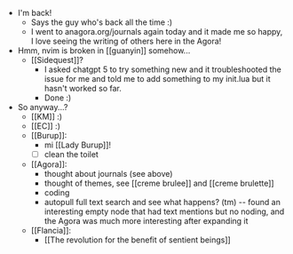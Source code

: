 - I'm back!
  - Says the guy who's back all the time :)
  - I went to anagora.org/journals again today and it made me so happy, I love seeing the writing of others here in the Agora!
- Hmm, nvim is broken in [[guanyin]] somehow...
  - [[Sidequest]]?
    - I asked chatgpt 5 to try something new and it troubleshooted the issue for me and told me to add something to my init.lua but it hasn't worked so far.
    - Done :)
- So anyway...?
    - [[KM]] :)
    - [[EC]] :)
    - [[Burup]]:
        - mi [[Lady Burup]]!
        - [ ] clean the toilet
    - [[Agora]]:
        - thought about journals (see above)
        - thought of themes, see [[creme brulee]] and [[creme brulette]]
        - coding
        - autopull full text search and see what happens? (tm) -- found an interesting empty node that had text mentions but no noding, and the Agora was much more interesting after expanding it
    - [[Flancia]]:
        - [[The revolution for the benefit of sentient beings]]
